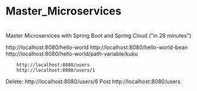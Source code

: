 # Master_Microservices
# 
Master Microservices with Spring Boot and Spring Cloud ("in 28 minutes")



http://localhost:8080/hello-world
http://localhost:8080/hello-world-bean
http://localhost:8080/hello-world/path-variable/kuku


        http://localhost:8080/users
        http://localhost:8080/users/1
Delete: http://localhost:8080/users/6
Post    http://localhost:8080/users